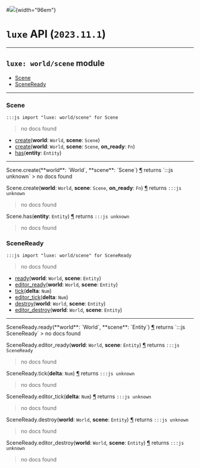 #![](../../../../../../images/luxe-dark.svg){width="96em"}

# `luxe` API (`2023.11.1`)  


---

## `luxe: world/scene` module

- [Scene](#scene)   
- [SceneReady](#sceneready)   

---

### Scene
`:::js import "luxe: world/scene" for Scene`
> no docs found

- [create](#Scene.create+2)(**world**: `World`, **scene**: `Scene`)
- [create](#Scene.create+3)(**world**: `World`, **scene**: `Scene`, **on_ready**: `Fn`)
- [has](#Scene.has)(**entity**: `Entity`)

<hr/>
<endpoint module="luxe: world/scene" class="Scene" signature="create(world : World, scene : Scene)"></endpoint>
<signature id="Scene.create+2">Scene.create(**world**: `World`, **scene**: `Scene`)
<a class="headerlink" href="#Scene.create+2" title="Permanent link">¶</a></signature>
<span class='api_ret'>returns</span> `:::js unknown`
> no docs found   

<endpoint module="luxe: world/scene" class="Scene" signature="create(world : World, scene : Scene, on_ready : Fn)"></endpoint>
<signature id="Scene.create+3">Scene.create(**world**: `World`, **scene**: `Scene`, **on_ready**: `Fn`)
<a class="headerlink" href="#Scene.create+3" title="Permanent link">¶</a></signature>
<span class='api_ret'>returns</span> `:::js unknown`
> no docs found   

<endpoint module="luxe: world/scene" class="Scene" signature="has(entity : Entity)"></endpoint>
<signature id="Scene.has">Scene.has(**entity**: `Entity`)
<a class="headerlink" href="#Scene.has" title="Permanent link">¶</a></signature>
<span class='api_ret'>returns</span> `:::js unknown`
> no docs found   

### SceneReady
`:::js import "luxe: world/scene" for SceneReady`
> no docs found

- [ready](#SceneReady.ready+2)(**world**: `World`, **scene**: `Entity`)
- [editor_ready](#SceneReady.editor_ready+2)(**world**: `World`, **scene**: `Entity`)
- [tick](#SceneReady.tick)(**delta**: `Num`)
- [editor_tick](#SceneReady.editor_tick)(**delta**: `Num`)
- [destroy](#SceneReady.destroy+2)(**world**: `World`, **scene**: `Entity`)
- [editor_destroy](#SceneReady.editor_destroy+2)(**world**: `World`, **scene**: `Entity`)

<hr/>
<endpoint module="luxe: world/scene" class="SceneReady" signature="ready(world : World, scene : Entity)"></endpoint>
<signature id="SceneReady.ready+2">SceneReady.ready(**world**: `World`, **scene**: `Entity`)
<a class="headerlink" href="#SceneReady.ready+2" title="Permanent link">¶</a></signature>
<span class='api_ret'>returns</span> `:::js SceneReady`
> no docs found   

<endpoint module="luxe: world/scene" class="SceneReady" signature="editor_ready(world : World, scene : Entity)"></endpoint>
<signature id="SceneReady.editor_ready+2">SceneReady.editor_ready(**world**: `World`, **scene**: `Entity`)
<a class="headerlink" href="#SceneReady.editor_ready+2" title="Permanent link">¶</a></signature>
<span class='api_ret'>returns</span> `:::js SceneReady`
> no docs found   

<endpoint module="luxe: world/scene" class="SceneReady" signature="tick(delta : Num)"></endpoint>
<signature id="SceneReady.tick">SceneReady.tick(**delta**: `Num`)
<a class="headerlink" href="#SceneReady.tick" title="Permanent link">¶</a></signature>
<span class='api_ret'>returns</span> `:::js unknown`
> no docs found   

<endpoint module="luxe: world/scene" class="SceneReady" signature="editor_tick(delta : Num)"></endpoint>
<signature id="SceneReady.editor_tick">SceneReady.editor_tick(**delta**: `Num`)
<a class="headerlink" href="#SceneReady.editor_tick" title="Permanent link">¶</a></signature>
<span class='api_ret'>returns</span> `:::js unknown`
> no docs found   

<endpoint module="luxe: world/scene" class="SceneReady" signature="destroy(world : World, scene : Entity)"></endpoint>
<signature id="SceneReady.destroy+2">SceneReady.destroy(**world**: `World`, **scene**: `Entity`)
<a class="headerlink" href="#SceneReady.destroy+2" title="Permanent link">¶</a></signature>
<span class='api_ret'>returns</span> `:::js unknown`
> no docs found   

<endpoint module="luxe: world/scene" class="SceneReady" signature="editor_destroy(world : World, scene : Entity)"></endpoint>
<signature id="SceneReady.editor_destroy+2">SceneReady.editor_destroy(**world**: `World`, **scene**: `Entity`)
<a class="headerlink" href="#SceneReady.editor_destroy+2" title="Permanent link">¶</a></signature>
<span class='api_ret'>returns</span> `:::js unknown`
> no docs found   

